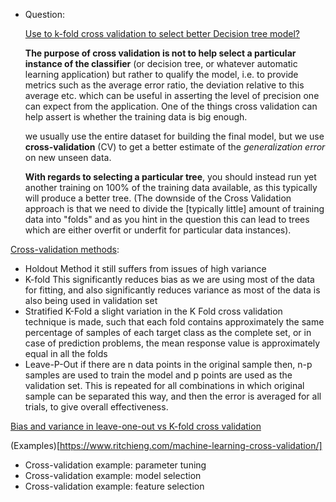 
- Question:

  [Use to k-fold cross validation to select better Decision tree model?](https://stackoverflow.com/questions/2314850/help-understanding-cross-validation-and-decision-trees)
  
  **The purpose of cross validation is not to help select a particular instance of the classifier** (or decision tree, or whatever automatic learning application) but rather to qualify the model, i.e. to provide metrics such as the average error ratio, the deviation relative to this average etc. which can be useful in asserting the level of precision one can expect from the application. One of the things cross validation can help assert is whether the training data is big enough.
  
  we usually use the entire dataset for building the final model, but we use **cross-validation** (CV) to get a better estimate of the _generalization error_ on new unseen data.

  **With regards to selecting a particular tree**, you should instead run yet another training on 100% of the training data available, as this typically will produce a better tree. (The downside of the Cross Validation approach is that we need to divide the [typically little] amount of training data into "folds" and as you hint in the question this can lead to trees which are either overfit or underfit for particular data instances).

[Cross-validation methods](https://towardsdatascience.com/cross-validation-in-machine-learning-72924a69872f):

- Holdout Method
   it still suffers from issues of high variance
- K-fold 
   This significantly reduces bias as we are using most of the data for fitting, and also significantly reduces variance as most of the data is also being used in validation set
- Stratified K-Fold
   a slight variation in the K Fold cross validation technique is made, such that each fold contains approximately the same percentage of samples of each target class as the complete set, or in case of prediction problems, the mean response value is approximately equal in all the folds
- Leave-P-Out
   if there are n data points in the original sample then, n-p samples are used to train the model and p points are used as the validation set. This is repeated for all combinations in which original sample can be separated this way, and then the error is averaged for all trials, to give overall effectiveness.

[Bias and variance in leave-one-out vs K-fold cross validation](https://stats.stackexchange.com/questions/61783/bias-and-variance-in-leave-one-out-vs-k-fold-cross-validation/357749#357749)

(Examples)[https://www.ritchieng.com/machine-learning-cross-validation/]

- Cross-validation example: parameter tuning
- Cross-validation example: model selection 
- Cross-validation example: feature selection

